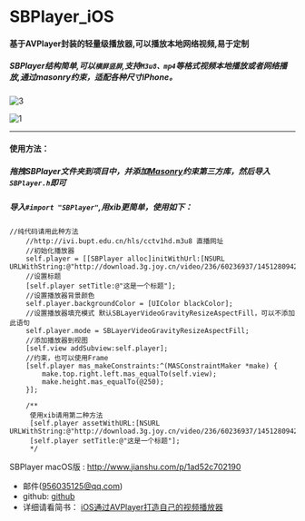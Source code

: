 # SBPlayer_iOS

#### 基于AVPlayer封装的轻量级播放器,可以播放本地网络视频,易于定制

##### SBPlayer结构简单,可以`横屏竖屏`,支持`M3u8、mp4`等格式视频本地播放或者网络播放,通过masonry约束，适配各种尺寸iPhone。


![3](https://github.com/shibiao/SBPlayer_iOS/blob/master/Images/23.gif)

![1](https://github.com/shibiao/SBPlayer_iOS/blob/master/Images/QQ20170411-153557.png)

***
#### 使用方法：
##### 拖拽SBPlayer文件夹到项目中，并添加[Masonry](https://github.com/SnapKit/Masonry)约束第三方库，然后导入`SBPlayer.h`即可

##### 导入` #import "SBPlayer" `,用xib更简单，使用如下：

```
//纯代码请用此种方法
    //http://ivi.bupt.edu.cn/hls/cctv1hd.m3u8 直播网址
    //初始化播放器
    self.player = [[SBPlayer alloc]initWithUrl:[NSURL URLWithString:@"http://download.3g.joy.cn/video/236/60236937/1451280942752_hd.mp4"]];
    //设置标题
    [self.player setTitle:@"这是一个标题"];
    //设置播放器背景颜色
    self.player.backgroundColor = [UIColor blackColor];
    //设置播放器填充模式 默认SBLayerVideoGravityResizeAspectFill，可以不添加此语句
    self.player.mode = SBLayerVideoGravityResizeAspectFill;
    //添加播放器到视图
    [self.view addSubview:self.player];
    //约束，也可以使用Frame
    [self.player mas_makeConstraints:^(MASConstraintMaker *make) {
        make.top.right.left.mas_equalTo(self.view);
        make.height.mas_equalTo(@250);
    }];
    
    /**
     使用xib请用第二种方法
     [self.player assetWithURL:[NSURL URLWithString:@"http://download.3g.joy.cn/video/236/60236937/1451280942752_hd.mp4"]];
     [self.player setTitle:@"这是一个标题"];
     */

```

SBPlayer macOS版 : http://www.jianshu.com/p/1ad52c702190
* 邮件(956035125@qq.com)
* github: [github](https://github.com/shibiao)
* 详细请看简书： [iOS通过AVPlayer打造自己的视频播放器](http://www.jianshu.com/p/ffe1bd598bf2)

